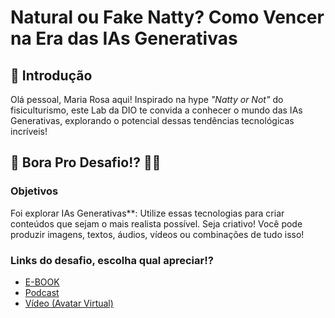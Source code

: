 # Natural ou Fake Natty? Como Vencer na Era das IAs Generativas

## 🚀 Introdução

Olá pessoal, Maria Rosa aqui! 
Inspirado na hype _"Natty or Not"_ do fisiculturismo, este Lab da DIO te convida a conhecer o mundo das IAs Generativas, explorando o potencial dessas tendências tecnológicas incríveis!

## 🎯 Bora Pro Desafio!? 💪🤓

### Objetivos

Foi explorar IAs Generativas**: Utilize essas tecnologias para criar conteúdos que sejam o mais realista possível. Seja criativo! Você pode produzir imagens, textos, áudios, vídeos ou combinações de tudo isso!

### Links do desafio, escolha qual apreciar!?

- [E-BOOK](E-BOOKS_PODCAST_VIDEO%2FE-BOOK%2FA_Jornada_da_IA-Um_Passeio_pelo_Futuro.md)
- [Podcast](E-BOOKS_PODCAST_VIDEO%2FPODCAST%2FPODCAST.md)
- [Vídeo (Avatar Virtual)](E-BOOKS_PODCAST_VIDEO%2FVIDEO%2FVIDEO.md)


